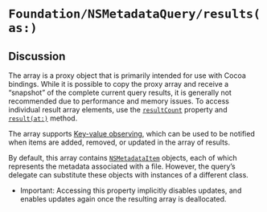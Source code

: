 # ``Foundation/NSMetadataQuery/results(as:)``

## Discussion

The array is a proxy object that is primarily intended for use with Cocoa bindings.
While it is possible to copy the proxy array and receive a “snapshot” of the complete current query results,
it is generally not recommended due to performance and memory issues.
To access individual result array elements, use the
[`resultCount`](https://developer.apple.com/documentation/foundation/nsmetadataquery/1418315-resultcount) property and
[`result(at:)`](https://developer.apple.com/documentation/foundation/nsmetadataquery/1410162-result) method.

The array supports
[Key-value observing](https://developer.apple.com/library/archive/documentation/General/Conceptual/DevPedia-CocoaCore/KVO.html#//apple_ref/doc/uid/TP40008195-CH16)\,
which can be used to be notified when items are added, removed, or updated in the array of results.

By default, this array contains
[`NSMetadataItem`](https://developer.apple.com/documentation/foundation/nsmetadataitem)
objects, each of which represents the metadata associated with a file.
However, the query’s delegate can substitute these objects with instances of a different class.

- Important: Accessing this property implicitly disables updates, and enables updates again once the resulting array is deallocated.